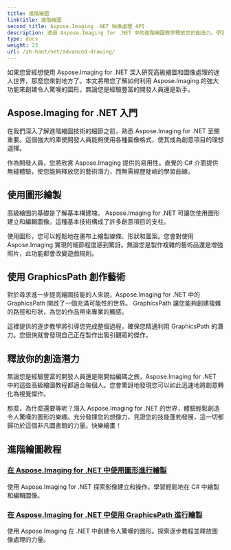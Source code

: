 ```yaml
---
title: 進階繪圖
linktitle: 進階繪圖
second_title: Aspose.Imaging .NET 映像處理 API
description: 透過 Aspose.Imaging for .NET 中的進階繪圖教學釋放您的創造力。學習使用 C# 輕鬆建立和編輯圖像。
type: docs
weight: 23
url: /zh-hant/net/advanced-drawing/
---
```


如果您曾經想使用 Aspose.Imaging for .NET 深入研究高級繪圖和圖像處理的迷人世界，那麼您來對地方了。本文將帶您了解如何利用 Aspose.Imaging 的強大功能來創建令人驚嘆的圖形，無論您是經驗豐富的開發人員還是新手。

## Aspose.Imaging for .NET 入門

在我們深入了解進階繪圖技術的細節之前，熟悉 Aspose.Imaging for .NET 至關重要。這個強大的庫使開發人員能夠使用各種圖像格式，使其成為創意項目的理想選擇。

作為開發人員，您將欣賞 Aspose.Imaging 提供的易用性。直覺的 C# 介面提供無縫體驗，使您能夠釋放您的藝術潛力，而無需經歷陡峭的學習曲線。

## 使用圖形繪製

高級繪圖的基礎是了解基本構建塊。 Aspose.Imaging for .NET 可讓您使用圖形建立和編輯圖像。這種基本技術構成了許多創意項目的支柱。 

使用圖形，您可以輕鬆地在畫布上繪製線條、形狀和圖案。您會對使用 Aspose.Imaging 實現的細節程度感到驚訝。無論您是製作複雜的藝術品還是增強照片，此功能都會改變遊戲規則。

## 使用 GraphicsPath 創作藝術

對於尋求進一步提高繪圖技能的人來說，Aspose.Imaging for .NET 中的 GraphicsPath 開啟了一個充滿可能性的世界。 GraphicsPath 讓您能夠創建複雜的路徑和形狀，為您的作品帶來專業的觸感。

這裡提供的逐步教學將引導您完成整個過程，確保您精通利用 GraphicsPath 的潛力。您很快就會發現自己正在製作出吸引觀眾的傑作。

## 釋放你的創造潛力

無論您是經驗豐富的開發人員還是剛開始編碼之旅，Aspose.Imaging for .NET 中的這些高級繪圖教程都適合每個人。您會驚訝地發現您可以如此迅速地將創意轉化為視覺傑作。

那麼，為什麼還要等呢？潛入 Aspose.Imaging for .NET 的世界，體驗輕鬆創造令人驚嘆的圖形的樂趣。充分發揮您的想像力，見證您的技能蓬勃發展，這一切都歸功於這個非凡圖書館的力量。快樂繪畫！
## 進階繪圖教程
### [在 Aspose.Imaging for .NET 中使用圖形進行繪製](./draw-using-graphics/)
使用 Aspose.Imaging for .NET 探索影像建立和操作。學習輕鬆地在 C# 中繪製和編輯圖像。
### [在 Aspose.Imaging for .NET 中使用 GraphicsPath 進行繪製](./draw-using-graphicspath/)
使用 Aspose.Imaging 在 .NET 中創建令人驚嘆的圖形。探索逐步教程並釋放圖像處理的力量。